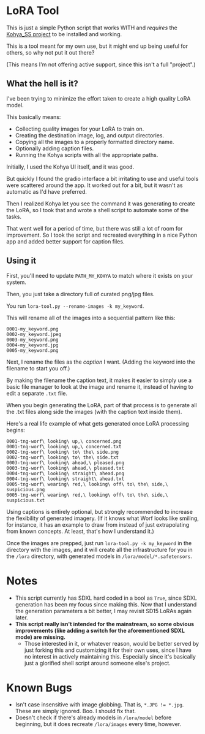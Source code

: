 # LoRA Tool

This is just a simple Python script that works WITH and *requires* the [Kohya_SS project](https://github.com/bmaltais/kohya_ss) to be installed and working.

This is a tool meant for my own use, but it might end up being useful for others, so why not put it out there?

(This means I'm not offering active support, since this isn't a full "project".)


## What the hell is it?

I've been trying to minimize the effort taken to create a high quality LoRA model.

This basically means:
- Collecting quality images for your LoRA to train on.
- Creating the destination image, log, and output directories.
- Copying all the images to a properly formatted directory name.
- Optionally adding caption files.
- Running the Kohya scripts with all the appropriate paths.

Initially, I used the Kohya UI itself, and it was good.

But quickly I found the gradio interface a bit irritating to use and useful tools were scattered around the app. It worked out for a bit, but it wasn't as automatic as I'd have preferred.

Then I realized Kohya let you see the command it was generating to create the LoRA, so I took that and wrote a shell script to automate some of the tasks.

That went well for a period of time, but there was still a lot of room for improvement. So I took the script and recreated everything in a nice Python app and added better support for caption files.


## Using it

First, you'll need to update `PATH_MY_KOHYA` to match where it exists on your system.

Then, you just take a directory full of curated png/jpg files.

You run `lora-tool.py --rename-images -k my_keyword`.

This will rename all of the images into a sequential pattern like this:
```
0001-my_keyword.png
0002-my_keyword.jpeg
0003-my_keyword.png
0004-my_keyword.jpg
0005-my_keyword.png
```

Next, I rename the files as the _caption_ I want. (Adding the keyword into the filename to start you off.)

By making the filename the caption text, it makes it easier to simply use a basic file manager to look at the image and rename it, instead of having to edit a separate `.txt` file.

When you begin generating the LoRA, part of that process is to generate all the .txt files along side the images (with the caption text inside them).

Here's a real life example of what gets generated once LoRA processing begins:
```
0001-tng-worf\ looking\ up,\ concerned.png
0001-tng-worf\ looking\ up,\ concerned.txt
0002-tng-worf\ looking\ to\ the\ side.png
0002-tng-worf\ looking\ to\ the\ side.txt
0003-tng-worf\ looking\ ahead,\ pleased.png
0003-tng-worf\ looking\ ahead,\ pleased.txt
0004-tng-worf\ looking\ straight\ ahead.png
0004-tng-worf\ looking\ straight\ ahead.txt
0005-tng-worf\ wearing\ red,\ looking\ off\ to\ the\ side,\ suspicious.png
0005-tng-worf\ wearing\ red,\ looking\ off\ to\ the\ side,\ suspicious.txt
```

Using captions is entirely optional, but strongly recommended to increase the flexibility of generated imagery. (If it knows what Worf looks like smiling, for instance, it has an example to draw from instead of just extrapolating from known concepts. At least, that's how I understand it.)

Once the images are prepped, just run `lora-tool.py -k my_keyword` in the directory with the images, and it will create all the infrastructure for you in the `/lora` directory, with generated models in `/lora/model/*.safetensors`.

# Notes
- This script currently has SDXL hard coded in a bool as `True`, since SDXL generation has been my focus since making this. Now that I understand the generation parameters a bit better, I may revisit SD15 LoRAs again later.
- **This script really isn't intended for the mainstream, so some obvious improvements (like adding a switch for the aforementioned SDXL mode) are missing.**
  - Those interested in it, or whatever reason, would be better served by just forking this and customizing it for their own uses, since I have no interest in actively maintaining this. Especially since it's basically just a glorified shell script around someone else's project.


# Known Bugs
- Isn't case insensitive with image globbing. That is, `*.JPG != *.jpg`. These are simply ignored. Boo. I should fix that.
- Doesn't check if there's already models in `/lora/model` before beginning, but it does recreate `/lora/images` every time, however.